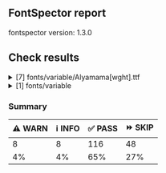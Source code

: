 ## FontSpector report

fontspector version: 1.3.0






## Check results




<details><summary>[7] fonts/variable/Alyamama[wght].ttf</summary>
<div>


<details>
    <summary>⚠️ <b>WARN</b> Check if each glyph has the recommended amount of contours. (contour_count)</summary>
    <div>








- ⚠️ **WARN** This check inspects the glyph outlines and detects the total number of contours in each of them. The expected values are
     infered from the typical ammounts of contours observed in a
     large collection of reference font families. The divergences
     listed below may simply indicate a significantly different
     design on some of your glyphs. On the other hand, some of these
     may flag actual bugs in the font such as glyphs mapped to an
     incorrect codepoint. Please consider reviewing the design and
     codepoint assignment of these to make sure they are correct.


    The following glyphs do not have the recommended number of contours:
* uni1D6D (U+1D6D): found 3, expected one of: {2}
* uni02A3 (U+02A3): found 2, expected one of: {3}
* uni0258 (U+0258): found 1, expected one of: {2}
* uni1D6E (U+1D6E): found 2, expected one of: {1}
* uni02A1 (U+02A1): found 2, expected one of: {1}
* uni02A2 (U+02A2): found 2, expected one of: {1}
* uni026E (U+026E): found 2, expected one of: {1}
* uni1D72 (U+1D72): found 2, expected one of: {1}
* uni1D74 (U+1D74): found 3, expected one of: {1}
* uni1D75 (U+1D75): found 3, expected one of: {1}
* uni021B.1 (U+021B): found 1, expected one of: {4, 2, 3}
* uni1D76 (U+1D76): found 3, expected one of: {1}
* uni01C2 (U+01C2): found 3, expected one of: {1}
* uni0621 (U+0621): found 2, expected one of: {1}
* uni0623 (U+0623): found 3, expected one of: {2}
* uni0625 (U+0625): found 3, expected one of: {2}
* uni066E (U+066E): found 2, expected one of: {1}
* uni066E.fina (unencoded): found 3, expected one of: {1}
* uni066E.medi (unencoded): found 2, expected one of: {1}
* uni0628 (U+0628): found 3, expected one of: {2}
* uni062A (U+062A): found 4, expected one of: {2, 3}
* uni062B (U+062B): found 5, expected one of: {4, 2, 3}
* uni0631 (U+0631): found 2, expected one of: {1}
* uni0632 (U+0632): found 3, expected one of: {2}
* uni0633 (U+0633): found 6, expected one of: {1, 3}
* uni0634 (U+0634): found 9, expected one of: {6, 0, 4, 3}
* uni0635 (U+0635): found 5, expected one of: {2}
* uni0636 (U+0636): found 6, expected one of: {3}
* uni0637 (U+0637): found 4, expected one of: {3, 2}
* uni0638 (U+0638): found 5, expected one of: {3, 4}
* uni0639 (U+0639): found 2, expected one of: {1}
* uni0641 (U+0641): found 5, expected one of: {2, 3}
* uni06A4 (U+06A4): found 7, expected one of: {0, 5, 4}
* uni06A1 (U+06A1): found 4, expected one of: {2, 1}
* uni06A1.fina (unencoded): found 4, expected one of: {2}
* uni066F.fina (unencoded): found 3, expected one of: {2}
* uni0643 (U+0643): found 4, expected one of: {2, 1}
* uni0644 (U+0644): found 2, expected one of: {1}
* uni0645 (U+0645): found 3, expected one of: {1, 2}
* uni0646 (U+0646): found 3, expected one of: {2}
* uni06BA (U+06BA): found 2, expected one of: {1}
* uni0647 (U+0647): found 1, expected one of: {2}
* uni0624 (U+0624): found 4, expected one of: {3, 2}
* uni0649 (U+0649): found 2, expected one of: {1}
* uni064A (U+064A): found 4, expected one of: {2, 3}
* uni0626 (U+0626): found 4, expected one of: {2}
* uni0662 (U+0662): found 2, expected one of: {1}
* uni0663 (U+0663): found 3, expected one of: {1}
* uni0666 (U+0666): found 2, expected one of: {1}
* asterisk (U+002A): found 6, expected one of: {3, 1, 2, 5}
* uni02E5 (U+02E5): found 2, expected one of: {1}
* uni02E9 (U+02E9): found 2, expected one of: {1}
* uni02E6 (U+02E6): found 2, expected one of: {1}
* uni02E8 (U+02E8): found 2, expected one of: {1}
* uni02E7 (U+02E7): found 2, expected one of: {1}
* uni02DE (U+02DE): found 2, expected one of: {1}
* uni2117 (U+2117): found 2, expected one of: {4, 3}
* uni0654 (U+0654): found 2, expected one of: {1}
* uni0655 (U+0655): found 2, expected one of: {1}
* uni0654064C (unencoded): found 4, expected one of: {3}
* uni0654064E (unencoded): found 3, expected one of: {2}
* uni0654064B (unencoded): found 4, expected one of: {3}
* uni06540652 (unencoded): found 4, expected one of: {3}
* uni06550650 (unencoded): found 3, expected one of: {2}
* uni0655064D (unencoded): found 4, expected one of: {3}
* uni0651 (U+0651): found 2, expected one of: {1}
* uni0651064C (unencoded): found 4, expected one of: {3, 2}
* uni0651064D (unencoded): found 4, expected one of: {3}
* uni0651064E (unencoded): found 3, expected one of: {2}
* uni06510650 (unencoded): found 3, expected one of: {2}
* uni06510670 (unencoded): found 3, expected one of: {2}
* uni031A (U+031A): found 2, expected one of: {1}
* uni032A (U+032A): found 3, expected one of: {1}
* uni033A (U+033A): found 3, expected one of: {1}
* uni033B (U+033B): found 6, expected one of: {2}
* uni033C (U+033C): found 2, expected one of: {1}
* uni0346 (U+0346): found 3, expected one of: {1}
* uni0349 (U+0349): found 2, expected one of: {1}
* uni034A (U+034A): found 2, expected one of: {1} [code: contour-count]
  
  

</div>
</details>





<details>
    <summary>⚠️ <b>WARN</b> Ensure indic fonts have the Indian Rupee Sign glyph. (rupee)</summary>
    <div>








- ⚠️ **WARN** Font is missing the Indian Rupee Sign glyph. Please add a glyph for Indian Rupee Sign (₹) at codepoint U+20B9. [code: missing-rupee]
  
  

</div>
</details>





<details>
    <summary>⚠️ <b>WARN</b> Check font contains no unreachable glyphs (unreachable_glyphs)</summary>
    <div>








- ⚠️ **WARN** The following glyphs could not be reached by codepoint or substitution rules:

* u.inferior
* v.inferior
* zero.fit
* one.fit
* two.fit
* three.fit
* four.fit
* five.fit
* six.fit
* seven.fit
* eight.fit
* nine.fit
* .null
* twodotsverticalabovear
* twodotsverticalbelowar
* threedotsdownabovear
* threedotsdownbelowar
* threedotsdowncenterar
* threedotsupbelowar
* miniKehehar
* gafsarkashabovear
* gafsarkashcenterar
* doublestrokear
* uni030C.alt.case [code: unreachable-glyphs]
  
  

</div>
</details>





<details>
    <summary>⚠️ <b>WARN</b> Shapes languages in all GF glyphsets. (googlefonts/glyphsets/shape_languages)</summary>
    <div>








- ⚠️ **WARN** Warning language shaping:

| Message                                                               | Languages              |
|-----------------------------------------------------------------------|------------------------|
| Auxiliary orthography codepoints:                                     | * el_Grek (Greek)      |
|   The following auxiliary characters are missing from the font: ἀ     |                        |
|   The following auxiliary characters are missing from the font: ἄ     |                        |
|   The following auxiliary characters are missing from the font: ἂ     |                        |
|   The following auxiliary characters are missing from the font: ἆ     |                        |
|   The following auxiliary characters are missing from the font: ἁ     |                        |
|   The following auxiliary characters are missing from the font: ἅ     |                        |
|   The following auxiliary characters are missing from the font: ἃ     |                        |
|   The following auxiliary characters are missing from the font: ἇ     |                        |
|   The following auxiliary characters are missing from the font: ᾶ     |                        |
|   The following auxiliary characters are missing from the font: ἐ     |                        |
|   The following auxiliary characters are missing from the font: ἔ     |                        |
|   The following auxiliary characters are missing from the font: ἒ     |                        |
|   The following auxiliary characters are missing from the font: ἑ     |                        |
|   The following auxiliary characters are missing from the font: ἕ     |                        |
|   The following auxiliary characters are missing from the font: ἓ     |                        |
|   The following auxiliary characters are missing from the font: ἠ     |                        |
|   The following auxiliary characters are missing from the font: ἤ     |                        |
|   The following auxiliary characters are missing from the font: ἢ     |                        |
|   The following auxiliary characters are missing from the font: ἦ     |                        |
|   The following auxiliary characters are missing from the font: ἡ     |                        |
|   The following auxiliary characters are missing from the font: ἥ     |                        |
|   The following auxiliary characters are missing from the font: ἣ     |                        |
|   The following auxiliary characters are missing from the font: ἧ     |                        |
|   The following auxiliary characters are missing from the font: ῆ     |                        |
|   The following auxiliary characters are missing from the font: ἰ     |                        |
|   The following auxiliary characters are missing from the font: ἴ     |                        |
|   The following auxiliary characters are missing from the font: ἲ     |                        |
|   The following auxiliary characters are missing from the font: ἶ     |                        |
|   The following auxiliary characters are missing from the font: ἱ     |                        |
|   The following auxiliary characters are missing from the font: ἵ     |                        |
|   The following auxiliary characters are missing from the font: ἳ     |                        |
|   The following auxiliary characters are missing from the font: ἷ     |                        |
|   The following auxiliary characters are missing from the font: ῖ     |                        |
|   The following auxiliary characters are missing from the font: ῗ     |                        |
|   The following auxiliary characters are missing from the font: ὄ     |                        |
|   The following auxiliary characters are missing from the font: ὂ     |                        |
|   The following auxiliary characters are missing from the font: ὃ     |                        |
|   The following auxiliary characters are missing from the font: ὐ     |                        |
|   The following auxiliary characters are missing from the font: ὔ     |                        |
|   The following auxiliary characters are missing from the font: ὒ     |                        |
|   The following auxiliary characters are missing from the font: ὖ     |                        |
|   The following auxiliary characters are missing from the font: ὑ     |                        |
|   The following auxiliary characters are missing from the font: ὕ     |                        |
|   The following auxiliary characters are missing from the font: ὓ     |                        |
|   The following auxiliary characters are missing from the font: ὗ     |                        |
|   The following auxiliary characters are missing from the font: ῦ     |                        |
|   The following auxiliary characters are missing from the font: ῧ     |                        |
|   The following auxiliary characters are missing from the font: ὤ     |                        |
|   The following auxiliary characters are missing from the font: ὢ     |                        |
|   The following auxiliary characters are missing from the font: ὦ     |                        |
|   The following auxiliary characters are missing from the font: ὥ     |                        |
|   The following auxiliary characters are missing from the font: ὣ     |                        |
|   The following auxiliary characters are missing from the font: ὧ     |                        |
|   The following auxiliary characters are missing from the font: ῶ     |                        |
| Auxiliary orthography codepoints:                                     | * de_Latn (German)     |
|   The following auxiliary characters are missing from the font: ſ     | * fr_Latn (French)     |
| Auxiliary orthography codepoints:                                     | * en_Latn (English)    |
|   The following auxiliary characters are missing from the font: ʻ     |                        |
| Auxiliary orthography codepoints:                                     | * fi_Latn (Finnish)    |
|   The following auxiliary characters are missing from the font: Ǥ     |                        |
|   The following auxiliary characters are missing from the font: Ʒ     |                        |
|   The following auxiliary characters are missing from the font: Ǯ     |                        |
|   The following auxiliary characters are missing from the font: ǥ     |                        |
|   The following auxiliary characters are missing from the font: ʒ     |                        |
|   The following auxiliary characters are missing from the font: ǯ     |                        |
| Auxiliary orthography codepoints:                                     | * lt_Latn (Lithuanian) |
|   Shaper didn't attach tildecomb to uni0237 when shaping the text 'j̃' |                        | [code: warning-language-shaping]
  
  

</div>
</details>





<details>
    <summary>⚠️ <b>WARN</b> Ensure soft_dotted characters lose their dot when combined with marks that
replace the dot. (soft_dotted)</summary>
    <div>








- ⚠️ **WARN** The dot of soft dotted characters used in orthographies _must_ disappear in the following strings: * į̃
* į́
* į̄
* į̀
* į̂
* į̌The dot of soft dotted characters _should_ disappear in other cases, for example: * j̻̅
* j̝̅
* j̥̅
* j̘̅
* j͎̅
* j̜̅
* j̨̅
* j̬̅
* j͉̅
* j̞̅
* j̧̅
* j̲̅
* j̪̅
* j̩̅
* j̠̅
* j͍̅
* j̟̅
* j͈̅
* j̰̅
* j̴̅
* j̤̅
* j͇̅
* j̦̅
* j̙̅
* j̺̅
* j̼̅
* j̹̅
* j̅
* i̻̅
* i̝̅
* i̥̅
* i̘̅
* i͎̅
* i̜̅
* i̬̅
* i͉̅
* i̞̅
* i̧̅
* i̲̅
* i̪̅
* i̩̅
* i̠̅
* i͍̅
* i̟̅
* i͈̅
* ḭ̅
* i̴̅
* i̤̅
* i͇̅
* i̦̅
* i̙̅
* i̺̅
* i̼̅
* i̹̅
* i̅
* ʲ̻̋
* ʲ̻̇
* ʲ̻̃
* ʲ̻́
* ʲ̻̅
* ʲ̻̆
* ʲ̻̄
* ʲ̻͆
* ʲ̻̏
* ʲ̻͋
* ʲ̻͊
* ʲ̻̈
* ʲ̻̽
* ʲ̻̀
* ʲ̻̊
* ʲ̻̂
* ʲ̻̌
* ʲ̻͌
* ʲ̝̋
* ʲ̝̇
* ʲ̝̃
* ʲ̝́
* ʲ̝̅
* ʲ̝̆
* ʲ̝̄
* ʲ̝͆
* ʲ̝̏
* ʲ̝͋
* ʲ̝͊
* ʲ̝̈
* ʲ̝̽
* ʲ̝̀
* ʲ̝̊
* ʲ̝̂
* ʲ̝̌
* ʲ̝͌
* ʲ̥̋
* ʲ̥̇
* ʲ̥̃
* ʲ̥́
* ʲ̥̅
* ʲ̥̆
* ʲ̥̄
* ʲ̥͆
* ʲ̥̏
* ʲ̥͋
* ʲ̥͊
* ʲ̥̈
* ʲ̥̽
* ʲ̥̀
* ʲ̥̊
* ʲ̥̂
* ʲ̥̌
* ʲ̥͌
* ʲ̘̋
* ʲ̘̇
* ʲ̘̃
* ʲ̘́
* ʲ̘̅
* ʲ̘̆
* ʲ̘̄
* ʲ̘͆
* ʲ̘̏
* ʲ̘͋
* ʲ̘͊
* ʲ̘̈
* ʲ̘̽
* ʲ̘̀
* ʲ̘̊
* ʲ̘̂
* ʲ̘̌
* ʲ̘͌
* ʲ͎̋
* ʲ͎̇
* ʲ͎̃
* ʲ͎́
* ʲ͎̅
* ʲ͎̆
* ʲ͎̄
* ʲ͎͆
* ʲ͎̏
* ʲ͎͋
* ʲ͎͊
* ʲ͎̈
* ʲ͎̽
* ʲ͎̀
* ʲ͎̊
* ʲ͎̂
* ʲ͎̌
* ʲ͎͌
* ʲ̜̋
* ʲ̜̇
* ʲ̜̃
* ʲ̜́
* ʲ̜̅
* ʲ̜̆
* ʲ̜̄
* ʲ̜͆
* ʲ̜̏
* ʲ̜͋
* ʲ̜͊
* ʲ̜̈
* ʲ̜̽
* ʲ̜̀
* ʲ̜̊
* ʲ̜̂
* ʲ̜̌
* ʲ̜͌
* ʲ̨̅
* ʲ̨͆
* ʲ̨̏
* ʲ̨͋
* ʲ̨͊
* ʲ̨̽
* ʲ̨͌
* ʲ̬̋
* ʲ̬̇
* ʲ̬̃
* ʲ̬́
* ʲ̬̅
* ʲ̬̆
* ʲ̬̄
* ʲ̬͆
* ʲ̬̏
* ʲ̬͋
* ʲ̬͊
* ʲ̬̈
* ʲ̬̽
* ʲ̬̀
* ʲ̬̊
* ʲ̬̂
* ʲ̬̌
* ʲ̬͌
* ʲ͉̋
* ʲ͉̇
* ʲ͉̃
* ʲ͉́
* ʲ͉̅
* ʲ͉̆
* ʲ͉̄
* ʲ͉͆
* ʲ͉̏
* ʲ͉͋
* ʲ͉͊
* ʲ͉̈
* ʲ͉̽
* ʲ͉̀
* ʲ͉̊
* ʲ͉̂
* ʲ͉̌
* ʲ͉͌
* ʲ̞̋
* ʲ̞̇
* ʲ̞̃
* ʲ̞́
* ʲ̞̅
* ʲ̞̆
* ʲ̞̄
* ʲ̞͆
* ʲ̞̏
* ʲ̞͋
* ʲ̞͊
* ʲ̞̈
* ʲ̞̽
* ʲ̞̀
* ʲ̞̊
* ʲ̞̂
* ʲ̞̌
* ʲ̞͌
* ʲ̧̅
* ʲ̧͆
* ʲ̧̏
* ʲ̧͋
* ʲ̧͊
* ʲ̧̽
* ʲ̧͌
* ʲ̲̋
* ʲ̲̇
* ʲ̲̃
* ʲ̲́
* ʲ̲̅
* ʲ̲̆
* ʲ̲̄
* ʲ̲͆
* ʲ̲̏
* ʲ̲͋
* ʲ̲͊
* ʲ̲̈
* ʲ̲̽
* ʲ̲̀
* ʲ̲̊
* ʲ̲̂
* ʲ̲̌
* ʲ̲͌
* ʲ̪̋
* ʲ̪̇
* ʲ̪̃
* ʲ̪́
* ʲ̪̅
* ʲ̪̆
* ʲ̪̄
* ʲ̪͆
* ʲ̪̏
* ʲ̪͋
* ʲ̪͊
* ʲ̪̈
* ʲ̪̽
* ʲ̪̀
* ʲ̪̊
* ʲ̪̂
* ʲ̪̌
* ʲ̪͌
* ʲ̩̋
* ʲ̩̇
* ʲ̩̃
* ʲ̩́
* ʲ̩̅
* ʲ̩̆
* ʲ̩̄
* ʲ̩͆
* ʲ̩̏
* ʲ̩͋
* ʲ̩͊
* ʲ̩̈
* ʲ̩̽
* ʲ̩̀
* ʲ̩̊
* ʲ̩̂
* ʲ̩̌
* ʲ̩͌
* ʲ̠̋
* ʲ̠̇
* ʲ̠̃
* ʲ̠́
* ʲ̠̅
* ʲ̠̆
* ʲ̠̄
* ʲ̠͆
* ʲ̠̏
* ʲ̠͋
* ʲ̠͊
* ʲ̠̈
* ʲ̠̽
* ʲ̠̀
* ʲ̠̊
* ʲ̠̂
* ʲ̠̌
* ʲ̠͌
* ʲ͍̋
* ʲ͍̇
* ʲ͍̃
* ʲ͍́
* ʲ͍̅
* ʲ͍̆
* ʲ͍̄
* ʲ͍͆
* ʲ͍̏
* ʲ͍͋
* ʲ͍͊
* ʲ͍̈
* ʲ͍̽
* ʲ͍̀
* ʲ͍̊
* ʲ͍̂
* ʲ͍̌
* ʲ͍͌
* ʲ̟̋
* ʲ̟̇
* ʲ̟̃
* ʲ̟́
* ʲ̟̅
* ʲ̟̆
* ʲ̟̄
* ʲ̟͆
* ʲ̟̏
* ʲ̟͋
* ʲ̟͊
* ʲ̟̈
* ʲ̟̽
* ʲ̟̀
* ʲ̟̊
* ʲ̟̂
* ʲ̟̌
* ʲ̟͌
* ʲ͈̋
* ʲ͈̇
* ʲ͈̃
* ʲ͈́
* ʲ͈̅
* ʲ͈̆
* ʲ͈̄
* ʲ͈͆
* ʲ͈̏
* ʲ͈͋
* ʲ͈͊
* ʲ͈̈
* ʲ͈̽
* ʲ͈̀
* ʲ͈̊
* ʲ͈̂
* ʲ͈̌
* ʲ͈͌
* ʲ̰̋
* ʲ̰̇
* ʲ̰̃
* ʲ̰́
* ʲ̰̅
* ʲ̰̆
* ʲ̰̄
* ʲ̰͆
* ʲ̰̏
* ʲ̰͋
* ʲ̰͊
* ʲ̰̈
* ʲ̰̽
* ʲ̰̀
* ʲ̰̊
* ʲ̰̂
* ʲ̰̌
* ʲ̰͌
* ʲ̴̋
* ʲ̴̇
* ʲ̴̃
* ʲ̴́
* ʲ̴̅
* ʲ̴̆
* ʲ̴̄
* ʲ̴͆
* ʲ̴̏
* ʲ̴͋
* ʲ̴͊
* ʲ̴̈
* ʲ̴̽
* ʲ̴̀
* ʲ̴̊
* ʲ̴̂
* ʲ̴̌
* ʲ̴͌
* ʲ̤̋
* ʲ̤̇
* ʲ̤̃
* ʲ̤́
* ʲ̤̅
* ʲ̤̆
* ʲ̤̄
* ʲ̤͆
* ʲ̤̏
* ʲ̤͋
* ʲ̤͊
* ʲ̤̈
* ʲ̤̽
* ʲ̤̀
* ʲ̤̊
* ʲ̤̂
* ʲ̤̌
* ʲ̤͌
* ʲ͇̋
* ʲ͇̇
* ʲ͇̃
* ʲ͇́
* ʲ͇̅
* ʲ͇̆
* ʲ͇̄
* ʲ͇͆
* ʲ͇̏
* ʲ͇͋
* ʲ͇͊
* ʲ͇̈
* ʲ͇̽
* ʲ͇̀
* ʲ͇̊
* ʲ͇̂
* ʲ͇̌
* ʲ͇͌
* ʲ̦̅
* ʲ̦͆
* ʲ̦̏
* ʲ̦͋
* ʲ̦͊
* ʲ̦̽
* ʲ̦͌
* ʲ̙̋
* ʲ̙̇
* ʲ̙̃
* ʲ̙́
* ʲ̙̅
* ʲ̙̆
* ʲ̙̄
* ʲ̙͆
* ʲ̙̏
* ʲ̙͋
* ʲ̙͊
* ʲ̙̈
* ʲ̙̽
* ʲ̙̀
* ʲ̙̊
* ʲ̙̂
* ʲ̙̌
* ʲ̙͌
* ʲ̺̋
* ʲ̺̇
* ʲ̺̃
* ʲ̺́
* ʲ̺̅
* ʲ̺̆
* ʲ̺̄
* ʲ̺͆
* ʲ̺̏
* ʲ̺͋
* ʲ̺͊
* ʲ̺̈
* ʲ̺̽
* ʲ̺̀
* ʲ̺̊
* ʲ̺̂
* ʲ̺̌
* ʲ̺͌
* ʲ̼̋
* ʲ̼̇
* ʲ̼̃
* ʲ̼́
* ʲ̼̅
* ʲ̼̆
* ʲ̼̄
* ʲ̼͆
* ʲ̼̏
* ʲ̼͋
* ʲ̼͊
* ʲ̼̈
* ʲ̼̽
* ʲ̼̀
* ʲ̼̊
* ʲ̼̂
* ʲ̼̌
* ʲ̼͌
* ʲ̹̋
* ʲ̹̇
* ʲ̹̃
* ʲ̹́
* ʲ̹̅
* ʲ̹̆
* ʲ̹̄
* ʲ̹͆
* ʲ̹̏
* ʲ̹͋
* ʲ̹͊
* ʲ̹̈
* ʲ̹̽
* ʲ̹̀
* ʲ̹̊
* ʲ̹̂
* ʲ̹̌
* ʲ̹͌
* ʲ̋
* ʲ̇
* ʲ̃
* ʲ́
* ʲ̅
* ʲ̆
* ʲ̄
* ʲ͆
* ʲ̏
* ʲ͋
* ʲ͊
* ʲ̈
* ʲ̽
* ʲ̀
* ʲ̊
* ʲ̂
* ʲ̌
* ʲ͌
* į̻̋
* į̻̇
* į̻̃
* į̻́
* į̻̅
* į̻̆
* į̻̄
* į̻͆
* į̻̏
* į̻͋
* į̻͊
* į̻̈
* į̻̽
* į̻̀
* į̻̊
* į̻̂
* į̻̌
* į̻͌
* į̝̋
* į̝̇
* į̝̃
* į̝́
* į̝̅
* į̝̆
* į̝̄
* į̝͆
* į̝̏
* į̝͋
* į̝͊
* į̝̈
* į̝̽
* į̝̀
* į̝̊
* į̝̂
* į̝̌
* į̝͌
* į̥̋
* į̥̇
* į̥̃
* į̥́
* į̥̅
* į̥̆
* į̥̄
* į̥͆
* į̥̏
* į̥͋
* į̥͊
* į̥̈
* į̥̽
* į̥̀
* į̥̊
* į̥̂
* į̥̌
* į̥͌
* į̘̋
* į̘̇
* į̘̃
* į̘́
* į̘̅
* į̘̆
* į̘̄
* į̘͆
* į̘̏
* į̘͋
* į̘͊
* į̘̈
* į̘̽
* į̘̀
* į̘̊
* į̘̂
* į̘̌
* į̘͌
* į͎̋
* į͎̇
* į͎̃
* į͎́
* į͎̅
* į͎̆
* į͎̄
* į͎͆
* į͎̏
* į͎͋
* į͎͊
* į͎̈
* į͎̽
* į͎̀
* į͎̊
* į͎̂
* į͎̌
* į͎͌
* į̜̋
* į̜̇
* į̜̃
* į̜́
* į̜̅
* į̜̆
* į̜̄
* į̜͆
* į̜̏
* į̜͋
* į̜͊
* į̜̈
* į̜̽
* į̜̀
* į̜̊
* į̜̂
* į̜̌
* į̜͌
* į̨̅
* į̨͆
* į̨̏
* į̨͋
* į̨͊
* į̨̽
* į̨͌
* į̬̋
* į̬̇
* į̬̃
* į̬́
* į̬̅
* į̬̆
* į̬̄
* į̬͆
* į̬̏
* į̬͋
* į̬͊
* į̬̈
* į̬̽
* į̬̀
* į̬̊
* į̬̂
* į̬̌
* į̬͌
* į͉̋
* į͉̇
* į͉̃
* į͉́
* į͉̅
* į͉̆
* į͉̄
* į͉͆
* į͉̏
* į͉͋
* į͉͊
* į͉̈
* į͉̽
* į͉̀
* į͉̊
* į͉̂
* į͉̌
* į͉͌
* į̞̋
* į̞̇
* į̞̃
* į̞́
* į̞̅
* į̞̆
* į̞̄
* į̞͆
* į̞̏
* į̞͋
* į̞͊
* į̞̈
* į̞̽
* į̞̀
* į̞̊
* į̞̂
* į̞̌
* į̞͌
* į̧̅
* į̧͆
* į̧̏
* į̧͋
* į̧͊
* į̧̽
* į̧͌
* į̲̋
* į̲̇
* į̲̃
* į̲́
* į̲̅
* į̲̆
* į̲̄
* į̲͆
* į̲̏
* į̲͋
* į̲͊
* į̲̈
* į̲̽
* į̲̀
* į̲̊
* į̲̂
* į̲̌
* į̲͌
* į̪̋
* į̪̇
* į̪̃
* į̪́
* į̪̅
* į̪̆
* į̪̄
* į̪͆
* į̪̏
* į̪͋
* į̪͊
* į̪̈
* į̪̽
* į̪̀
* į̪̊
* į̪̂
* į̪̌
* į̪͌
* į̩̋
* į̩̇
* į̩̃
* į̩́
* į̩̅
* į̩̆
* į̩̄
* į̩͆
* į̩̏
* į̩͋
* į̩͊
* į̩̈
* į̩̽
* į̩̀
* į̩̊
* į̩̂
* į̩̌
* į̩͌
* į̠̋
* į̠̇
* į̠̃
* į̠́
* į̠̅
* į̠̆
* į̠̄
* į̠͆
* į̠̏
* į̠͋
* į̠͊
* į̠̈
* į̠̽
* į̠̀
* į̠̊
* į̠̂
* į̠̌
* į̠͌
* į͍̋
* į͍̇
* į͍̃
* į͍́
* į͍̅
* į͍̆
* į͍̄
* į͍͆
* į͍̏
* į͍͋
* į͍͊
* į͍̈
* į͍̽
* į͍̀
* į͍̊
* į͍̂
* į͍̌
* į͍͌
* į̟̋
* į̟̇
* į̟̃
* į̟́
* į̟̅
* į̟̆
* į̟̄
* į̟͆
* į̟̏
* į̟͋
* į̟͊
* į̟̈
* į̟̽
* į̟̀
* į̟̊
* į̟̂
* į̟̌
* į̟͌
* į͈̋
* į͈̇
* į͈̃
* į͈́
* į͈̅
* į͈̆
* į͈̄
* į͈͆
* į͈̏
* į͈͋
* į͈͊
* į͈̈
* į͈̽
* į͈̀
* į͈̊
* į͈̂
* į͈̌
* į͈͌
* į̰̋
* į̰̇
* į̰̃
* į̰́
* į̰̅
* į̰̆
* į̰̄
* į̰͆
* į̰̏
* į̰͋
* į̰͊
* į̰̈
* į̰̽
* į̰̀
* į̰̊
* į̰̂
* į̰̌
* į̰͌
* į̴̋
* į̴̇
* į̴̃
* į̴́
* į̴̅
* į̴̆
* į̴̄
* į̴͆
* į̴̏
* į̴͋
* į̴͊
* į̴̈
* į̴̽
* į̴̀
* į̴̊
* į̴̂
* į̴̌
* į̴͌
* į̤̋
* į̤̇
* į̤̃
* į̤́
* į̤̅
* į̤̆
* į̤̄
* į̤͆
* į̤̏
* į̤͋
* į̤͊
* į̤̈
* į̤̽
* į̤̀
* į̤̊
* į̤̂
* į̤̌
* į̤͌
* į͇̋
* į͇̇
* į͇̃
* į͇́
* į͇̅
* į͇̆
* į͇̄
* į͇͆
* į͇̏
* į͇͋
* į͇͊
* į͇̈
* į͇̽
* į͇̀
* į͇̊
* į͇̂
* į͇̌
* į͇͌
* į̦̅
* į̦͆
* į̦̏
* į̦͋
* į̦͊
* į̦̽
* į̦͌
* į̙̋
* į̙̇
* į̙̃
* į̙́
* į̙̅
* į̙̆
* į̙̄
* į̙͆
* į̙̏
* į̙͋
* į̙͊
* į̙̈
* į̙̽
* į̙̀
* į̙̊
* į̙̂
* į̙̌
* į̙͌
* į̺̋
* į̺̇
* į̺̃
* į̺́
* į̺̅
* į̺̆
* į̺̄
* į̺͆
* į̺̏
* į̺͋
* į̺͊
* į̺̈
* į̺̽
* į̺̀
* į̺̊
* į̺̂
* į̺̌
* į̺͌
* į̼̋
* į̼̇
* į̼̃
* į̼́
* į̼̅
* į̼̆
* į̼̄
* į̼͆
* į̼̏
* į̼͋
* į̼͊
* į̼̈
* į̼̽
* į̼̀
* į̼̊
* į̼̂
* į̼̌
* į̼͌
* į̹̋
* į̹̇
* į̹̃
* į̹́
* į̹̅
* į̹̆
* į̹̄
* į̹͆
* į̹̏
* į̹͋
* į̹͊
* į̹̈
* į̹̽
* į̹̀
* į̹̊
* į̹̂
* į̹̌
* į̹͌
* į̋
* į̇
* į̅
* į̆
* į͆
* į̏
* į͋
* į͊
* į̈
* į̽
* į̊
* į͌
* ⁱ̻̋
* ⁱ̻̇
* ⁱ̻̃
* ⁱ̻́
* ⁱ̻̅
* ⁱ̻̆
* ⁱ̻̄
* ⁱ̻͆
* ⁱ̻̏
* ⁱ̻͋
* ⁱ̻͊
* ⁱ̻̈
* ⁱ̻̽
* ⁱ̻̀
* ⁱ̻̊
* ⁱ̻̂
* ⁱ̻̌
* ⁱ̻͌
* ⁱ̝̋
* ⁱ̝̇
* ⁱ̝̃
* ⁱ̝́
* ⁱ̝̅
* ⁱ̝̆
* ⁱ̝̄
* ⁱ̝͆
* ⁱ̝̏
* ⁱ̝͋
* ⁱ̝͊
* ⁱ̝̈
* ⁱ̝̽
* ⁱ̝̀
* ⁱ̝̊
* ⁱ̝̂
* ⁱ̝̌
* ⁱ̝͌
* ⁱ̥̋
* ⁱ̥̇
* ⁱ̥̃
* ⁱ̥́
* ⁱ̥̅
* ⁱ̥̆
* ⁱ̥̄
* ⁱ̥͆
* ⁱ̥̏
* ⁱ̥͋
* ⁱ̥͊
* ⁱ̥̈
* ⁱ̥̽
* ⁱ̥̀
* ⁱ̥̊
* ⁱ̥̂
* ⁱ̥̌
* ⁱ̥͌
* ⁱ̘̋
* ⁱ̘̇
* ⁱ̘̃
* ⁱ̘́
* ⁱ̘̅
* ⁱ̘̆
* ⁱ̘̄
* ⁱ̘͆
* ⁱ̘̏
* ⁱ̘͋
* ⁱ̘͊
* ⁱ̘̈
* ⁱ̘̽
* ⁱ̘̀
* ⁱ̘̊
* ⁱ̘̂
* ⁱ̘̌
* ⁱ̘͌
* ⁱ͎̋
* ⁱ͎̇
* ⁱ͎̃
* ⁱ͎́
* ⁱ͎̅
* ⁱ͎̆
* ⁱ͎̄
* ⁱ͎͆
* ⁱ͎̏
* ⁱ͎͋
* ⁱ͎͊
* ⁱ͎̈
* ⁱ͎̽
* ⁱ͎̀
* ⁱ͎̊
* ⁱ͎̂
* ⁱ͎̌
* ⁱ͎͌
* ⁱ̜̋
* ⁱ̜̇
* ⁱ̜̃
* ⁱ̜́
* ⁱ̜̅
* ⁱ̜̆
* ⁱ̜̄
* ⁱ̜͆
* ⁱ̜̏
* ⁱ̜͋
* ⁱ̜͊
* ⁱ̜̈
* ⁱ̜̽
* ⁱ̜̀
* ⁱ̜̊
* ⁱ̜̂
* ⁱ̜̌
* ⁱ̜͌
* ⁱ̨̅
* ⁱ̨͆
* ⁱ̨̏
* ⁱ̨͋
* ⁱ̨͊
* ⁱ̨̽
* ⁱ̨͌
* ⁱ̬̋
* ⁱ̬̇
* ⁱ̬̃
* ⁱ̬́
* ⁱ̬̅
* ⁱ̬̆
* ⁱ̬̄
* ⁱ̬͆
* ⁱ̬̏
* ⁱ̬͋
* ⁱ̬͊
* ⁱ̬̈
* ⁱ̬̽
* ⁱ̬̀
* ⁱ̬̊
* ⁱ̬̂
* ⁱ̬̌
* ⁱ̬͌
* ⁱ͉̋
* ⁱ͉̇
* ⁱ͉̃
* ⁱ͉́
* ⁱ͉̅
* ⁱ͉̆
* ⁱ͉̄
* ⁱ͉͆
* ⁱ͉̏
* ⁱ͉͋
* ⁱ͉͊
* ⁱ͉̈
* ⁱ͉̽
* ⁱ͉̀
* ⁱ͉̊
* ⁱ͉̂
* ⁱ͉̌
* ⁱ͉͌
* ⁱ̞̋
* ⁱ̞̇
* ⁱ̞̃
* ⁱ̞́
* ⁱ̞̅
* ⁱ̞̆
* ⁱ̞̄
* ⁱ̞͆
* ⁱ̞̏
* ⁱ̞͋
* ⁱ̞͊
* ⁱ̞̈
* ⁱ̞̽
* ⁱ̞̀
* ⁱ̞̊
* ⁱ̞̂
* ⁱ̞̌
* ⁱ̞͌
* ⁱ̧̅
* ⁱ̧͆
* ⁱ̧̏
* ⁱ̧͋
* ⁱ̧͊
* ⁱ̧̽
* ⁱ̧͌
* ⁱ̲̋
* ⁱ̲̇
* ⁱ̲̃
* ⁱ̲́
* ⁱ̲̅
* ⁱ̲̆
* ⁱ̲̄
* ⁱ̲͆
* ⁱ̲̏
* ⁱ̲͋
* ⁱ̲͊
* ⁱ̲̈
* ⁱ̲̽
* ⁱ̲̀
* ⁱ̲̊
* ⁱ̲̂
* ⁱ̲̌
* ⁱ̲͌
* ⁱ̪̋
* ⁱ̪̇
* ⁱ̪̃
* ⁱ̪́
* ⁱ̪̅
* ⁱ̪̆
* ⁱ̪̄
* ⁱ̪͆
* ⁱ̪̏
* ⁱ̪͋
* ⁱ̪͊
* ⁱ̪̈
* ⁱ̪̽
* ⁱ̪̀
* ⁱ̪̊
* ⁱ̪̂
* ⁱ̪̌
* ⁱ̪͌
* ⁱ̩̋
* ⁱ̩̇
* ⁱ̩̃
* ⁱ̩́
* ⁱ̩̅
* ⁱ̩̆
* ⁱ̩̄
* ⁱ̩͆
* ⁱ̩̏
* ⁱ̩͋
* ⁱ̩͊
* ⁱ̩̈
* ⁱ̩̽
* ⁱ̩̀
* ⁱ̩̊
* ⁱ̩̂
* ⁱ̩̌
* ⁱ̩͌
* ⁱ̠̋
* ⁱ̠̇
* ⁱ̠̃
* ⁱ̠́
* ⁱ̠̅
* ⁱ̠̆
* ⁱ̠̄
* ⁱ̠͆
* ⁱ̠̏
* ⁱ̠͋
* ⁱ̠͊
* ⁱ̠̈
* ⁱ̠̽
* ⁱ̠̀
* ⁱ̠̊
* ⁱ̠̂
* ⁱ̠̌
* ⁱ̠͌
* ⁱ͍̋
* ⁱ͍̇
* ⁱ͍̃
* ⁱ͍́
* ⁱ͍̅
* ⁱ͍̆
* ⁱ͍̄
* ⁱ͍͆
* ⁱ͍̏
* ⁱ͍͋
* ⁱ͍͊
* ⁱ͍̈
* ⁱ͍̽
* ⁱ͍̀
* ⁱ͍̊
* ⁱ͍̂
* ⁱ͍̌
* ⁱ͍͌
* ⁱ̟̋
* ⁱ̟̇
* ⁱ̟̃
* ⁱ̟́
* ⁱ̟̅
* ⁱ̟̆
* ⁱ̟̄
* ⁱ̟͆
* ⁱ̟̏
* ⁱ̟͋
* ⁱ̟͊
* ⁱ̟̈
* ⁱ̟̽
* ⁱ̟̀
* ⁱ̟̊
* ⁱ̟̂
* ⁱ̟̌
* ⁱ̟͌
* ⁱ͈̋
* ⁱ͈̇
* ⁱ͈̃
* ⁱ͈́
* ⁱ͈̅
* ⁱ͈̆
* ⁱ͈̄
* ⁱ͈͆
* ⁱ͈̏
* ⁱ͈͋
* ⁱ͈͊
* ⁱ͈̈
* ⁱ͈̽
* ⁱ͈̀
* ⁱ͈̊
* ⁱ͈̂
* ⁱ͈̌
* ⁱ͈͌
* ⁱ̰̋
* ⁱ̰̇
* ⁱ̰̃
* ⁱ̰́
* ⁱ̰̅
* ⁱ̰̆
* ⁱ̰̄
* ⁱ̰͆
* ⁱ̰̏
* ⁱ̰͋
* ⁱ̰͊
* ⁱ̰̈
* ⁱ̰̽
* ⁱ̰̀
* ⁱ̰̊
* ⁱ̰̂
* ⁱ̰̌
* ⁱ̰͌
* ⁱ̴̋
* ⁱ̴̇
* ⁱ̴̃
* ⁱ̴́
* ⁱ̴̅
* ⁱ̴̆
* ⁱ̴̄
* ⁱ̴͆
* ⁱ̴̏
* ⁱ̴͋
* ⁱ̴͊
* ⁱ̴̈
* ⁱ̴̽
* ⁱ̴̀
* ⁱ̴̊
* ⁱ̴̂
* ⁱ̴̌
* ⁱ̴͌
* ⁱ̤̋
* ⁱ̤̇
* ⁱ̤̃
* ⁱ̤́
* ⁱ̤̅
* ⁱ̤̆
* ⁱ̤̄
* ⁱ̤͆
* ⁱ̤̏
* ⁱ̤͋
* ⁱ̤͊
* ⁱ̤̈
* ⁱ̤̽
* ⁱ̤̀
* ⁱ̤̊
* ⁱ̤̂
* ⁱ̤̌
* ⁱ̤͌
* ⁱ͇̋
* ⁱ͇̇
* ⁱ͇̃
* ⁱ͇́
* ⁱ͇̅
* ⁱ͇̆
* ⁱ͇̄
* ⁱ͇͆
* ⁱ͇̏
* ⁱ͇͋
* ⁱ͇͊
* ⁱ͇̈
* ⁱ͇̽
* ⁱ͇̀
* ⁱ͇̊
* ⁱ͇̂
* ⁱ͇̌
* ⁱ͇͌
* ⁱ̦̅
* ⁱ̦͆
* ⁱ̦̏
* ⁱ̦͋
* ⁱ̦͊
* ⁱ̦̽
* ⁱ̦͌
* ⁱ̙̋
* ⁱ̙̇
* ⁱ̙̃
* ⁱ̙́
* ⁱ̙̅
* ⁱ̙̆
* ⁱ̙̄
* ⁱ̙͆
* ⁱ̙̏
* ⁱ̙͋
* ⁱ̙͊
* ⁱ̙̈
* ⁱ̙̽
* ⁱ̙̀
* ⁱ̙̊
* ⁱ̙̂
* ⁱ̙̌
* ⁱ̙͌
* ⁱ̺̋
* ⁱ̺̇
* ⁱ̺̃
* ⁱ̺́
* ⁱ̺̅
* ⁱ̺̆
* ⁱ̺̄
* ⁱ̺͆
* ⁱ̺̏
* ⁱ̺͋
* ⁱ̺͊
* ⁱ̺̈
* ⁱ̺̽
* ⁱ̺̀
* ⁱ̺̊
* ⁱ̺̂
* ⁱ̺̌
* ⁱ̺͌
* ⁱ̼̋
* ⁱ̼̇
* ⁱ̼̃
* ⁱ̼́
* ⁱ̼̅
* ⁱ̼̆
* ⁱ̼̄
* ⁱ̼͆
* ⁱ̼̏
* ⁱ̼͋
* ⁱ̼͊
* ⁱ̼̈
* ⁱ̼̽
* ⁱ̼̀
* ⁱ̼̊
* ⁱ̼̂
* ⁱ̼̌
* ⁱ̼͌
* ⁱ̹̋
* ⁱ̹̇
* ⁱ̹̃
* ⁱ̹́
* ⁱ̹̅
* ⁱ̹̆
* ⁱ̹̄
* ⁱ̹͆
* ⁱ̹̏
* ⁱ̹͋
* ⁱ̹͊
* ⁱ̹̈
* ⁱ̹̽
* ⁱ̹̀
* ⁱ̹̊
* ⁱ̹̂
* ⁱ̹̌
* ⁱ̹͌
* ⁱ̋
* ⁱ̇
* ⁱ̃
* ⁱ́
* ⁱ̅
* ⁱ̆
* ⁱ̄
* ⁱ͆
* ⁱ̏
* ⁱ͋
* ⁱ͊
* ⁱ̈
* ⁱ̽
* ⁱ̀
* ⁱ̊
* ⁱ̂
* ⁱ̌
* ⁱ͌ [code: soft-dotted]
  
  

</div>
</details>





<details>
    <summary>⚠️ <b>WARN</b> Check there are no overlapping path segments (overlapping_path_segments)</summary>
    <div>








- ⚠️ **WARN** The following glyphs have overlapping path segments:

* uni1D75 (U+1D75): Line(Line { p0: (172.0, 258.0), p1: (172.0, 204.0) }) has the same coordinates as a previous segment.
* uni06280649.fina.liga: Line(Line { p0: (662.0, 195.0), p1: (714.0, 237.0) }) has the same coordinates as a previous segment.
* uni0628064A.fina.liga: Line(Line { p0: (662.0, 195.0), p1: (714.0, 237.0) }) has the same coordinates as a previous segment.
* uni06280626.fina.liga: Line(Line { p0: (662.0, 195.0), p1: (714.0, 237.0) }) has the same coordinates as a previous segment.
* uni062A0649.fina.liga: Line(Line { p0: (662.0, 195.0), p1: (714.0, 237.0) }) has the same coordinates as a previous segment.
* uni062A064A.fina.liga: Line(Line { p0: (662.0, 195.0), p1: (714.0, 237.0) }) has the same coordinates as a previous segment.
* uni062A0626.fina.liga: Line(Line { p0: (662.0, 195.0), p1: (714.0, 237.0) }) has the same coordinates as a previous segment.
* uni062B0649.fina.liga: Line(Line { p0: (662.0, 195.0), p1: (714.0, 237.0) }) has the same coordinates as a previous segment.
* uni062B064A.fina.liga: Line(Line { p0: (662.0, 195.0), p1: (714.0, 237.0) }) has the same coordinates as a previous segment.
* uni062B0626.fina.liga: Line(Line { p0: (662.0, 195.0), p1: (714.0, 237.0) }) has the same coordinates as a previous segment.
* uni06330649.liga: Line(Line { p0: (662.0, 195.0), p1: (714.0, 237.0) }) has the same coordinates as a previous segment.
* uni06330649.fina.liga: Line(Line { p0: (663.0, 195.0), p1: (715.0, 237.0) }) has the same coordinates as a previous segment.
* uni0633064A.liga: Line(Line { p0: (662.0, 195.0), p1: (714.0, 237.0) }) has the same coordinates as a previous segment.
* uni0633064A.fina.liga: Line(Line { p0: (662.0, 195.0), p1: (714.0, 237.0) }) has the same coordinates as a previous segment.
* uni06330626.liga: Line(Line { p0: (662.0, 195.0), p1: (714.0, 237.0) }) has the same coordinates as a previous segment.
* uni06330626.fina.liga: Line(Line { p0: (662.0, 195.0), p1: (714.0, 237.0) }) has the same coordinates as a previous segment.
* uni06340649.liga: Line(Line { p0: (662.0, 195.0), p1: (714.0, 237.0) }) has the same coordinates as a previous segment.
* uni06340649.fina.liga: Line(Line { p0: (662.0, 195.0), p1: (714.0, 237.0) }) has the same coordinates as a previous segment.
* uni0634064A.liga: Line(Line { p0: (662.0, 195.0), p1: (714.0, 237.0) }) has the same coordinates as a previous segment.
* uni0634064A.fina.liga: Line(Line { p0: (662.0, 195.0), p1: (714.0, 237.0) }) has the same coordinates as a previous segment.
* uni06340626.liga: Line(Line { p0: (662.0, 195.0), p1: (714.0, 237.0) }) has the same coordinates as a previous segment.
* uni06340626.fina.liga: Line(Line { p0: (663.0, 195.0), p1: (715.0, 237.0) }) has the same coordinates as a previous segment.
* uni06350649.liga: Line(Line { p0: (662.0, 195.0), p1: (714.0, 237.0) }) has the same coordinates as a previous segment.
* uni06350649.fina.liga: Line(Line { p0: (662.0, 195.0), p1: (714.0, 237.0) }) has the same coordinates as a previous segment.
* uni0635064A.liga: Line(Line { p0: (662.0, 195.0), p1: (714.0, 237.0) }) has the same coordinates as a previous segment.
* uni0635064A.fina.liga: Line(Line { p0: (662.0, 195.0), p1: (714.0, 237.0) }) has the same coordinates as a previous segment.
* uni06350626.liga: Line(Line { p0: (662.0, 195.0), p1: (714.0, 237.0) }) has the same coordinates as a previous segment.
* uni06350626.fina.liga: Line(Line { p0: (662.0, 195.0), p1: (714.0, 237.0) }) has the same coordinates as a previous segment.
* uni06360649.liga: Line(Line { p0: (662.0, 195.0), p1: (714.0, 237.0) }) has the same coordinates as a previous segment.
* uni06360649.fina.liga: Line(Line { p0: (662.0, 195.0), p1: (714.0, 237.0) }) has the same coordinates as a previous segment.
* uni0636064A.liga: Line(Line { p0: (662.0, 195.0), p1: (714.0, 237.0) }) has the same coordinates as a previous segment.
* uni0636064A.fina.liga: Line(Line { p0: (662.0, 195.0), p1: (714.0, 237.0) }) has the same coordinates as a previous segment.
* uni06360626.liga: Line(Line { p0: (662.0, 195.0), p1: (714.0, 237.0) }) has the same coordinates as a previous segment.
* uni06360626.fina.liga: Line(Line { p0: (662.0, 195.0), p1: (714.0, 237.0) }) has the same coordinates as a previous segment.
* uni06460649.fina.liga: Line(Line { p0: (662.0, 195.0), p1: (714.0, 237.0) }) has the same coordinates as a previous segment.
* uni0646064A.fina.liga: Line(Line { p0: (662.0, 195.0), p1: (714.0, 237.0) }) has the same coordinates as a previous segment.
* uni06460626.fina.liga: Line(Line { p0: (662.0, 195.0), p1: (714.0, 237.0) }) has the same coordinates as a previous segment.
* uni06260649.fina.liga: Line(Line { p0: (662.0, 195.0), p1: (714.0, 237.0) }) has the same coordinates as a previous segment.
* uni0626064A.fina.liga: Line(Line { p0: (662.0, 195.0), p1: (714.0, 237.0) }) has the same coordinates as a previous segment.
* uni06260626.fina.liga: Line(Line { p0: (662.0, 195.0), p1: (714.0, 237.0) }) has the same coordinates as a previous segment.
* uni033C (U+033C): Line(Line { p0: (211.0, -160.0), p1: (182.0, -160.0) }) has the same coordinates as a previous segment. [code: overlapping-path-segments]
  
  

</div>
</details>





<details>
    <summary>⚠️ <b>WARN</b> Checking OS/2 achVendID. (googlefonts/vendor_id)</summary>
    <div>








- ⚠️ **WARN** OS/2 VendorID value 'MSTR' is not yet recognized.
If you registered it recently, then it's safe to ignore this warning message. Otherwise, you should set it to your own unique 4 character code, and register it with Microsoft at https://www.microsoft.com/typography/links/vendorlist.aspx
 [code: unknown]
  
  

</div>
</details>


</div>
</details>


<details><summary>[1] fonts/variable</summary>
<div>


<details>
    <summary>⚠️ <b>WARN</b> Check for codepoints not covered by METADATA subsets. (googlefonts/metadata/unreachable_subsetting)</summary>
    <div>








- ⚠️ **WARN** fonts/variable/Alyamama[wght].ttf: The following codepoints supported by the font are not covered by any subsets defined in the font's metadata file, and will never be served. You can solve this by either manually adding additional subset declarations to METADATA.pb, or by editing the glyphset definitions.

* U+02D8 BREVE: try adding one of: canadian-aboriginal, yi
* U+02D9 DOT ABOVE: try adding one of: canadian-aboriginal, yi
* U+02DB OGONEK: try adding one of: yi, canadian-aboriginal
* U+0302 COMBINING CIRCUMFLEX ACCENT: try adding one of: coptic, cherokee, math, tifinagh
* U+0305 COMBINING OVERLINE: try adding one of: math, elbasan, glagolitic, coptic, gothic
* U+0306 COMBINING BREVE: try adding one of: tifinagh, old-permic
* U+0307 COMBINING DOT ABOVE: try adding one of: math, tifinagh, syriac, todhri, tai-le, old-permic, duployan, canadian-aboriginal, coptic, hebrew, malayalam
* U+030A COMBINING RING ABOVE: try adding one of: syriac, duployan
* U+030B COMBINING DOUBLE ACUTE ACCENT: try adding one of: osage, cherokee
* U+030C COMBINING CARON: try adding one of: cherokee, tai-le
* U+031A COMBINING LEFT ANGLE ABOVE: try adding math
* U+0320 COMBINING MINUS SIGN BELOW: try adding syriac
* U+0324 COMBINING DIAERESIS BELOW: try adding one of: duployan, cherokee, syriac
* U+0325 COMBINING RING BELOW: try adding syriac
* U+0326 COMBINING COMMA BELOW: try adding math
* U+0327 COMBINING CEDILLA: try adding math
* U+032C COMBINING CARON BELOW: try adding math
* U+0330 COMBINING TILDE BELOW: try adding one of: math, syriac, cherokee
* U+0332 COMBINING LOW LINE: try adding math
* U+033A COMBINING INVERTED BRIDGE BELOW: try adding math
* U+0346 COMBINING BRIDGE ABOVE: try adding math
* U+034D COMBINING LEFT RIGHT ARROW BELOW: try adding math
* U+0361 COMBINING DOUBLE INVERTED BREVE: try adding coptic
* U+061F ARABIC QUESTION MARK: try adding one of: yezidi, syriac, nko, arabic, hanifi-rohingya, thaana, garay, adlam
* U+0621 ARABIC LETTER HAMZA: try adding one of: arabic, syriac
* U+0622 ARABIC LETTER ALEF WITH MADDA ABOVE: try adding arabic
* U+0623 ARABIC LETTER ALEF WITH HAMZA ABOVE: try adding arabic
* U+0624 ARABIC LETTER WAW WITH HAMZA ABOVE: try adding arabic
* U+0625 ARABIC LETTER ALEF WITH HAMZA BELOW: try adding arabic
* U+0626 ARABIC LETTER YEH WITH HAMZA ABOVE: try adding arabic
* U+0627 ARABIC LETTER ALEF: try adding one of: arabic, indic-siyaq-numbers
* U+0628 ARABIC LETTER BEH: try adding arabic
* U+0629 ARABIC LETTER TEH MARBUTA: try adding arabic
* U+062A ARABIC LETTER TEH: try adding arabic
* U+062B ARABIC LETTER THEH: try adding arabic
* U+062C ARABIC LETTER JEEM: try adding arabic
* U+062D ARABIC LETTER HAH: try adding arabic
* U+062E ARABIC LETTER KHAH: try adding arabic
* U+062F ARABIC LETTER DAL: try adding arabic
* U+0630 ARABIC LETTER THAL: try adding arabic
* U+0631 ARABIC LETTER REH: try adding arabic
* U+0632 ARABIC LETTER ZAIN: try adding arabic
* U+0633 ARABIC LETTER SEEN: try adding arabic
* U+0634 ARABIC LETTER SHEEN: try adding arabic
* U+0635 ARABIC LETTER SAD: try adding arabic
* U+0636 ARABIC LETTER DAD: try adding arabic
* U+0637 ARABIC LETTER TAH: try adding arabic
* U+0638 ARABIC LETTER ZAH: try adding arabic
* U+0639 ARABIC LETTER AIN: try adding arabic
* U+063A ARABIC LETTER GHAIN: try adding arabic
* U+0640 ARABIC TATWEEL: try adding one of: mandaic, syriac, old-uyghur, adlam, sogdian, hanifi-rohingya, psalter-pahlavi, manichaean, arabic
* U+0641 ARABIC LETTER FEH: try adding arabic
* U+0642 ARABIC LETTER QAF: try adding arabic
* U+0643 ARABIC LETTER KAF: try adding arabic
* U+0644 ARABIC LETTER LAM: try adding arabic
* U+0645 ARABIC LETTER MEEM: try adding arabic
* U+0646 ARABIC LETTER NOON: try adding arabic
* U+0647 ARABIC LETTER HEH: try adding arabic
* U+0648 ARABIC LETTER WAW: try adding arabic
* U+0649 ARABIC LETTER ALEF MAKSURA: try adding arabic
* U+064A ARABIC LETTER YEH: try adding arabic
* U+064B ARABIC FATHATAN: try adding one of: arabic, syriac
* U+064C ARABIC DAMMATAN: try adding one of: arabic, syriac
* U+064D ARABIC KASRATAN: try adding one of: syriac, arabic
* U+064E ARABIC FATHA: try adding one of: syriac, arabic
* U+064F ARABIC DAMMA: try adding one of: syriac, arabic
* U+0650 ARABIC KASRA: try adding one of: syriac, arabic
* U+0651 ARABIC SHADDA: try adding one of: syriac, arabic
* U+0652 ARABIC SUKUN: try adding one of: arabic, syriac
* U+0653 ARABIC MADDAH ABOVE: try adding one of: arabic, syriac
* U+0654 ARABIC HAMZA ABOVE: try adding one of: syriac, arabic
* U+0655 ARABIC HAMZA BELOW: try adding one of: syriac, arabic
* U+0656 ARABIC SUBSCRIPT ALEF: try adding arabic
* U+0660 ARABIC-INDIC DIGIT ZERO: try adding one of: thaana, hanifi-rohingya, yezidi, indic-siyaq-numbers, arabic, syriac
* U+0661 ARABIC-INDIC DIGIT ONE: try adding one of: thaana, yezidi, syriac, indic-siyaq-numbers, arabic
* U+0662 ARABIC-INDIC DIGIT TWO: try adding one of: indic-siyaq-numbers, thaana, yezidi, syriac, arabic
* U+0663 ARABIC-INDIC DIGIT THREE: try adding one of: indic-siyaq-numbers, syriac, yezidi, arabic, thaana
* U+0664 ARABIC-INDIC DIGIT FOUR: try adding one of: syriac, yezidi, thaana, indic-siyaq-numbers, arabic
* U+0665 ARABIC-INDIC DIGIT FIVE: try adding one of: yezidi, syriac, indic-siyaq-numbers, arabic, thaana
* U+0666 ARABIC-INDIC DIGIT SIX: try adding one of: indic-siyaq-numbers, thaana, syriac, yezidi, arabic
* U+0667 ARABIC-INDIC DIGIT SEVEN: try adding one of: syriac, thaana, yezidi, arabic, indic-siyaq-numbers
* U+0668 ARABIC-INDIC DIGIT EIGHT: try adding one of: arabic, yezidi, indic-siyaq-numbers, syriac, thaana
* U+0669 ARABIC-INDIC DIGIT NINE: try adding one of: syriac, arabic, indic-siyaq-numbers, thaana, yezidi
* U+066E ARABIC LETTER DOTLESS BEH: try adding arabic
* U+066F ARABIC LETTER DOTLESS QAF: try adding arabic
* U+0670 ARABIC LETTER SUPERSCRIPT ALEF: try adding one of: arabic, syriac
* U+06A1 ARABIC LETTER DOTLESS FEH: try adding arabic
* U+06A4 ARABIC LETTER VEH: try adding arabic
* U+06BA ARABIC LETTER NOON GHUNNA: try adding arabic
* U+1EBC LATIN CAPITAL LETTER E WITH TILDE: try adding vietnamese
* U+1EBD LATIN SMALL LETTER E WITH TILDE: try adding vietnamese
* U+2016 DOUBLE VERTICAL LINE: try adding math
* U+2021 DOUBLE DAGGER: try adding adlam
* U+2030 PER MILLE SIGN: try adding adlam
* U+2070 SUPERSCRIPT ZERO: try adding math
* U+2071 SUPERSCRIPT LATIN SMALL LETTER I: try adding math
* U+2074 SUPERSCRIPT FOUR: try adding math
* U+2075 SUPERSCRIPT FIVE: try adding math
* U+2076 SUPERSCRIPT SIX: try adding math
* U+2077 SUPERSCRIPT SEVEN: try adding math
* U+2078 SUPERSCRIPT EIGHT: try adding math
* U+2079 SUPERSCRIPT NINE: try adding math
* U+207A SUPERSCRIPT PLUS SIGN: try adding math
* U+207B SUPERSCRIPT MINUS: try adding math
* U+207C SUPERSCRIPT EQUALS SIGN: try adding math
* U+207D SUPERSCRIPT LEFT PARENTHESIS: try adding math
* U+207E SUPERSCRIPT RIGHT PARENTHESIS: try adding math
* U+207F SUPERSCRIPT LATIN SMALL LETTER N: try adding math
* U+2080 SUBSCRIPT ZERO: try adding math
* U+2081 SUBSCRIPT ONE: try adding math
* U+2082 SUBSCRIPT TWO: try adding math
* U+2083 SUBSCRIPT THREE: try adding math
* U+2084 SUBSCRIPT FOUR: try adding math
* U+2085 SUBSCRIPT FIVE: try adding math
* U+2086 SUBSCRIPT SIX: try adding math
* U+2087 SUBSCRIPT SEVEN: try adding math
* U+2088 SUBSCRIPT EIGHT: try adding math
* U+2089 SUBSCRIPT NINE: try adding math
* U+208A SUBSCRIPT PLUS SIGN: try adding math
* U+208B SUBSCRIPT MINUS: try adding math
* U+208C SUBSCRIPT EQUALS SIGN: try adding math
* U+208D SUBSCRIPT LEFT PARENTHESIS: try adding math
* U+208E SUBSCRIPT RIGHT PARENTHESIS: try adding math
* U+2090 LATIN SUBSCRIPT SMALL LETTER A: try adding math
* U+2091 LATIN SUBSCRIPT SMALL LETTER E: try adding math
* U+2092 LATIN SUBSCRIPT SMALL LETTER O: try adding math
* U+2093 LATIN SUBSCRIPT SMALL LETTER X: try adding math
* U+2094 LATIN SUBSCRIPT SMALL LETTER SCHWA: try adding math
* U+2095 LATIN SUBSCRIPT SMALL LETTER H: try adding math
* U+2096 LATIN SUBSCRIPT SMALL LETTER K: try adding math
* U+2097 LATIN SUBSCRIPT SMALL LETTER L: try adding math
* U+2098 LATIN SUBSCRIPT SMALL LETTER M: try adding math
* U+2099 LATIN SUBSCRIPT SMALL LETTER N: try adding math
* U+209A LATIN SUBSCRIPT SMALL LETTER P: try adding math
* U+209B LATIN SUBSCRIPT SMALL LETTER S: try adding math
* U+209C LATIN SUBSCRIPT SMALL LETTER T: try adding math
* U+2117 SOUND RECORDING COPYRIGHT: try adding math
* U+215B VULGAR FRACTION ONE EIGHTH: try adding symbols
* U+215C VULGAR FRACTION THREE EIGHTHS: try adding symbols
* U+215D VULGAR FRACTION FIVE EIGHTHS: try adding symbols
* U+215E VULGAR FRACTION SEVEN EIGHTHS: try adding symbols
* U+215F FRACTION NUMERATOR ONE: try adding symbols
* U+2202 PARTIAL DIFFERENTIAL: try adding math
* U+2206 INCREMENT: try adding math
* U+220F N-ARY PRODUCT: try adding math
* U+2211 N-ARY SUMMATION: try adding math
* U+221A SQUARE ROOT: try adding math
* U+221E INFINITY: try adding math
* U+222B INTEGRAL: try adding math
* U+2248 ALMOST EQUAL TO: try adding math
* U+2260 NOT EQUAL TO: try adding math
* U+2264 LESS-THAN OR EQUAL TO: try adding math
* U+2265 GREATER-THAN OR EQUAL TO: try adding math
* U+25CA LOZENGE: try adding one of: math, symbols
* U+25CC DOTTED CIRCLE: try adding one of: gunjala-gondi, lepcha, new-tai-lue, syloti-nagri, syriac, sogdian, coptic, duployan, khojki, malayalam, psalter-pahlavi, tagbanwa, takri, telugu, masaram-gondi, mandaic, nko, osage, thai, yi, devanagari, grantha, rejang, mahajani, modi, elbasan, hanifi-rohingya, soyombo, siddham, khmer, buginese, symbols, zanabazar-square, chakma, khudawadi, tai-le, wancho, caucasian-albanian, mongolian, ahom, hanunoo, javanese, sinhala, bhaiksuki, kayah-li, bassa-vah, cham, phags-pa, old-permic, marchen, adlam, bengali, saurashtra, sundanese, tibetan, music, mende-kikakui, manichaean, math, pahawh-hmong, limbu, tifinagh, brahmi, kharoshthi, tagalog, dogra, lao, oriya, miao, myanmar, sharada, buhid, tai-tham, tai-viet, tirhuta, kannada, meetei-mayek, tamil, warang-citi, newa, armenian, thaana, gujarati, gurmukhi, canadian-aboriginal, balinese, kaithi, hebrew, batak

Or you can add the above codepoints to one of the subsets supported by the font: greek, latin-ext, latin [code: unreachable-subsetting]
  
  

</div>
</details>


</div>
</details>






### Summary

| ⚠️ WARN | ℹ️ INFO | ✅ PASS | ⏩ SKIP | 
| ---|---|---|---|
| 8 | 8 | 116 | 48 | 
| 4% | 4% | 65% | 27% | 



